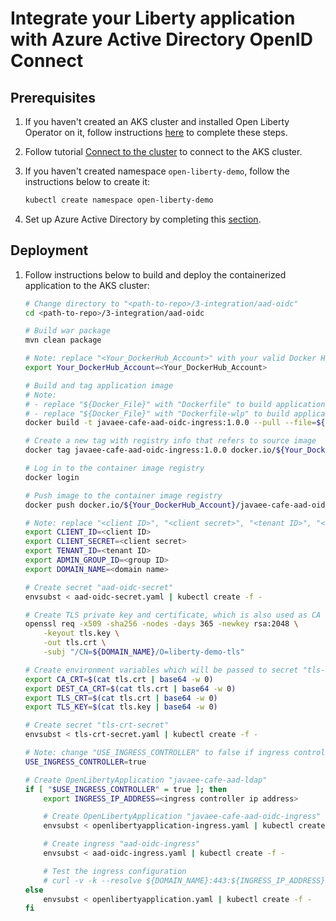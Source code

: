 # Integrate your Liberty application with Azure Active Directory OpenID Connect

## Prerequisites

1. If you haven't created an AKS cluster and installed Open Liberty Operator on it, follow instructions [here](../open-liberty-operator-0.7.0/README.md) to complete these steps.
2. Follow tutorial [Connect to the cluster](https://docs.microsoft.com/azure/aks/kubernetes-walkthrough#connect-to-the-cluster) to connect to the AKS cluster.
3. If you haven't created namespace `open-liberty-demo`, follow the instructions below to create it:

   ```bash
   kubectl create namespace open-liberty-demo
   ```

4. Set up Azure Active Directory by completing this [section](https://github.com/Azure-Samples/open-liberty-on-aro/blob/master/guides/howto-integrate-aad-oidc.md#set-up-azure-active-directory).

## Deployment

1. Follow instructions below to build and deploy the containerized application to the AKS cluster:

   ```bash
   # Change directory to "<path-to-repo>/3-integration/aad-oidc"
   cd <path-to-repo>/3-integration/aad-oidc

   # Build war package
   mvn clean package

   # Note: replace "<Your_DockerHub_Account>" with your valid Docker Hub account name
   export Your_DockerHub_Account=<Your_DockerHub_Account>

   # Build and tag application image
   # Note:
   # - replace "${Docker_File}" with "Dockerfile" to build application image with Open Liberty base image
   # - replace "${Docker_File}" with "Dockerfile-wlp" to build application image with WebSphere Liberty base image
   docker build -t javaee-cafe-aad-oidc-ingress:1.0.0 --pull --file=${Docker_File} .

   # Create a new tag with registry info that refers to source image
   docker tag javaee-cafe-aad-oidc-ingress:1.0.0 docker.io/${Your_DockerHub_Account}/javaee-cafe-aad-oidc-ingress:1.0.0

   # Log in to the container image registry
   docker login

   # Push image to the container image registry
   docker push docker.io/${Your_DockerHub_Account}/javaee-cafe-aad-oidc-ingress:1.0.0

   # Note: replace "<client ID>", "<client secret>", "<tenant ID>", "<group ID>", "<ingress controller ip address>", and "<domain name>" with the ones you noted down before
   export CLIENT_ID=<client ID>
   export CLIENT_SECRET=<client secret>
   export TENANT_ID=<tenant ID>
   export ADMIN_GROUP_ID=<group ID>
   export DOMAIN_NAME=<domain name>

   # Create secret "aad-oidc-secret"
   envsubst < aad-oidc-secret.yaml | kubectl create -f -

   # Create TLS private key and certificate, which is also used as CA certificate for testing purpose
   openssl req -x509 -sha256 -nodes -days 365 -newkey rsa:2048 \
       -keyout tls.key \
       -out tls.crt \
       -subj "/CN=${DOMAIN_NAME}/O=liberty-demo-tls"

   # Create environment variables which will be passed to secret "tls-crt-secret"
   export CA_CRT=$(cat tls.crt | base64 -w 0)
   export DEST_CA_CRT=$(cat tls.crt | base64 -w 0)
   export TLS_CRT=$(cat tls.crt | base64 -w 0)
   export TLS_KEY=$(cat tls.key | base64 -w 0)

   # Create secret "tls-crt-secret"
   envsubst < tls-crt-secret.yaml | kubectl create -f -

   # Note: change "USE_INGRESS_CONTROLLER" to false if ingress controller is not installed
   USE_INGRESS_CONTROLLER=true

   # Create OpenLibertyApplication "javaee-cafe-aad-ldap"
   if [ "$USE_INGRESS_CONTROLLER" = true ]; then
       export INGRESS_IP_ADDRESS=<ingress controller ip address>

       # Create OpenLibertyApplication "javaee-cafe-aad-oidc-ingress"
       envsubst < openlibertyapplication-ingress.yaml | kubectl create -f -

       # Create ingress "aad-oidc-ingress"
       envsubst < aad-oidc-ingress.yaml | kubectl create -f -

       # Test the ingress configuration
       # curl -v -k --resolve ${DOMAIN_NAME}:443:${INGRESS_IP_ADDRESS} https://${DOMAIN_NAME}
   else
       envsubst < openlibertyapplication.yaml | kubectl create -f -
   fi
   ```
